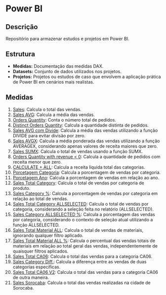 # Power BI

## Descrição
Repositório para armazenar estudos e projetos em Power BI.

## Estrutura
- **Medidas:** Documentação das medidas DAX.
- **Datasets:** Conjunto de dados utilizados nos projetos.
- **Projetos:** Projetos ou estudos de caso que envolvem a aplicação prática de Power BI em cenários mais realistas.

## Medidas
1. [Sales](Medidas/01%20Sales.md): Calcula o total das vendas.
2. [Sales AVG](Medidas/02%20Sales%20AVG.md): Calcula a média das vendas.
3. [Orders Quantity](Medidas/03%20Orders%20Quantity.md): Conta o número total de pedidos.
4. [Distinct Orders Quantity](Medidas/04%20Distinct%20Orders%20Quantity.md): Calcula a quantidade distinta de pedidos.
5. [Sales AVG com Divide](Medidas/05%20Sales%20AVG%20com%20Divide.md): Calcula a média das vendas utilizando a função DIVIDE para evitar divisão por zero.
6. [Sales AVGX](Medidas/06%20Sales%20AVGX.md): Calcula a média ponderada das vendas utilizando a função AVERAGEX, considerando apenas valores de receita maiores que zero.
7. [Sales SUMX](Medidas/07%20Sales%20SUMX.md): Calcula o total de vendas usando a função SUMX.
8. [Orders Quantity with revenue < 0](Medidas/08%20Orders%20Quantity%20with%20revenue%20<%200.md): Calcula a quantidade de pedidos com receita menor que zero.
9. [CALCULATE + ALL](Medidas/09%20CALCULATE%20%2B%20ALL.md): Calcula a receita líquida total das categorias.
10. [Porcetagem Categoria](Medidas/10%20Porcetagem%20Categoria.md): Calcula a porcentagem de vendas por categoria.
11. [Porcetagem Ano](Medidas/11%20Porcentagem%20Ano.md): Calcula a porcentagem de vendas em relação ao ano.
12. [Sales Total Category](Medidas/12%20Sales%20Total%20Category.md): Calcula o total de vendas por categoria de produto.
13. [Sales Category %](Medidas/13%20Sales%20Category%20%25.md): Calcula a porcentagem de vendas por categoria em relação ao total de vendas.
14. [Sales Total Category ALLSELECTED](Medidas/14%20Sales%20Total%20Category%20ALLSELECTED.md): Calcula o total de vendas por categoria, considerando a seleção feita no relatório (ALLSELECTED).
15. [Sales Category ALLSELECTED %](Medidas/15%20Sales%20Category%20ALLSELECTED%20%25.md): Calcula a porcentagem das vendas por categoria, considerando o contexto de seleção atual utilizando a função ALLSELECTED.
16. [Sales Total Material ALL](Medidas/16%20Sales%20Total%20Material%20ALL.md): Calcula o total de vendas de materiais, ignorando qualquer filtro aplicado.
17. [Sales Total Material ALL %](Medidas/17%20Sales%20Total%20Material%20ALL%20%25.md): Calcula o percentual das vendas totais de materiais em relação ao total geral das vendas, independentemente de quaisquer filtros aplicados.
18. [Sales Total CA06](Medidas/18%20Sales%20Total%20CA06.md): Calcula o total das vendas para a categoria CA06.
19. [Sales Category Diff.](Medidas/19%20Sales%20Category%20Diff.md): Calcula a diferença entre as vendas de duas categorias específicas.
20. [Sales Total CA06 V2](Medidas/20%20Sales%20Total%20CA06%20V2.md): Calcula o total das vendas para a categoria CA06 de outra maneira.
21. [Sales Sorocaba](Medidas/21%20Sales%20Sorocaba.md): Calcula o total das vendas realizadas na cidade de Sorocaba.
